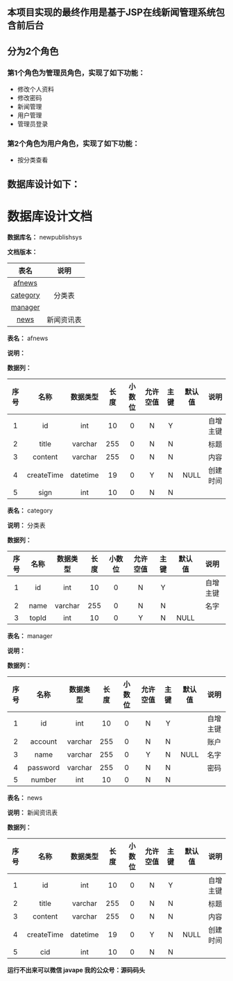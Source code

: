 ## 本项目实现的最终作用是基于JSP在线新闻管理系统包含前后台
## 分为2个角色
### 第1个角色为管理员角色，实现了如下功能：
 - 修改个人资料
 - 修改密码
 - 新闻管理
 - 用户管理
 - 管理员登录
### 第2个角色为用户角色，实现了如下功能：
 - 按分类查看
## 数据库设计如下：
# 数据库设计文档

**数据库名：** newpublishsys

**文档版本：** 


| 表名                  | 说明       |
| :---: | :---: |
| [afnews](#afnews) |  |
| [category](#category) | 分类表 |
| [manager](#manager) |  |
| [news](#news) | 新闻资讯表 |

**表名：** <a id="afnews">afnews</a>

**说明：** 

**数据列：**

| 序号 | 名称 | 数据类型 |  长度  | 小数位 | 允许空值 | 主键 | 默认值 | 说明 |
| :---: | :---: | :---: | :---: | :---: | :---: | :---: | :---: | :---: |
|  1   | id |   int   | 10 |   0    |    N     |  Y   |       | 自增主键  |
|  2   | title |   varchar   | 255 |   0    |    N     |  N   |       | 标题  |
|  3   | content |   varchar   | 255 |   0    |    N     |  N   |       | 内容  |
|  4   | createTime |   datetime   | 19 |   0    |    Y     |  N   |   NULL    | 创建时间  |
|  5   | sign |   int   | 10 |   0    |    N     |  N   |       |   |

**表名：** <a id="category">category</a>

**说明：** 分类表

**数据列：**

| 序号 | 名称 | 数据类型 |  长度  | 小数位 | 允许空值 | 主键 | 默认值 | 说明 |
| :---: | :---: | :---: | :---: | :---: | :---: | :---: | :---: | :---: |
|  1   | id |   int   | 10 |   0    |    N     |  Y   |       | 自增主键  |
|  2   | name |   varchar   | 255 |   0    |    N     |  N   |       | 名字  |
|  3   | topId |   int   | 10 |   0    |    Y     |  N   |   NULL    |   |

**表名：** <a id="manager">manager</a>

**说明：** 

**数据列：**

| 序号 | 名称 | 数据类型 |  长度  | 小数位 | 允许空值 | 主键 | 默认值 | 说明 |
| :---: | :---: | :---: | :---: | :---: | :---: | :---: | :---: | :---: |
|  1   | id |   int   | 10 |   0    |    N     |  Y   |       | 自增主键  |
|  2   | account |   varchar   | 255 |   0    |    N     |  N   |       | 账户  |
|  3   | name |   varchar   | 255 |   0    |    Y     |  N   |   NULL    | 名字  |
|  4   | password |   varchar   | 255 |   0    |    N     |  N   |       | 密码  |
|  5   | number |   int   | 10 |   0    |    N     |  N   |       |   |

**表名：** <a id="news">news</a>

**说明：** 新闻资讯表

**数据列：**

| 序号 | 名称 | 数据类型 |  长度  | 小数位 | 允许空值 | 主键 | 默认值 | 说明 |
| :---: | :---: | :---: | :---: | :---: | :---: | :---: | :---: | :---: |
|  1   | id |   int   | 10 |   0    |    N     |  Y   |       | 自增主键  |
|  2   | title |   varchar   | 255 |   0    |    N     |  N   |       | 标题  |
|  3   | content |   varchar   | 255 |   0    |    N     |  N   |       | 内容  |
|  4   | createTime |   datetime   | 19 |   0    |    Y     |  N   |   NULL    | 创建时间  |
|  5   | cid |   int   | 10 |   0    |    N     |  N   |       |   |

**运行不出来可以微信 javape 我的公众号：源码码头**
